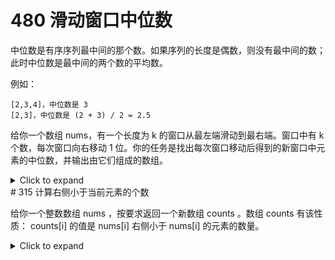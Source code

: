 # 480 滑动窗口中位数

中位数是有序序列最中间的那个数。如果序列的长度是偶数，则没有最中间的数；此时中位数是最中间的两个数的平均数。

例如：

    [2,3,4]，中位数是 3
    [2,3]，中位数是 (2 + 3) / 2 = 2.5

给你一个数组 nums，有一个长度为 k 的窗口从最左端滑动到最右端。窗口中有 k 个数，每次窗口向右移动 1 位。你的任务是找出每次窗口移动后得到的新窗口中元素的中位数，并输出由它们组成的数组。
<details><summary>Click to expand</summary>

```cpp 
class Solution {
    int maxn;
    vector<int> tree;
    int find(int x,vector<int>& nums){
        return upper_bound(nums.begin(),nums.end(),x)-nums.begin();
    }
    void update(int i,int v){
        while(i<maxn){
            tree[i]+=v;
            i+=(i&-i);
        }
    }
    int query(int i){
        int res=0;
        while(i){
            res+=tree[i];
            i&=(i-1);
        }
        return res;
    }
    int get_kth(int l,int r,int k){
        while(l<r){
            int mid=(l+r)>>1;
            if(query(mid)>=k){
                r=mid;
            }else{
                l=mid+1;
            }
        }
        return l;
    }
public:
    vector<double> medianSlidingWindow(vector<int>& nums, int k) {
        vector<int> all_nums=nums;
        ranges::sort(all_nums.begin(),all_nums.end());
        all_nums.erase(unique(all_nums.begin(),all_nums.end()),all_nums.end());
        maxn=all_nums.size()+5;
        tree.resize(maxn+10);
        vector<double> res;
        for(int i=0;i<nums.size();i++){
            int j=find(nums[i],all_nums);
            update(j,1);
            if(i>=k){
                j=find(nums[i-k],all_nums);
                update(j,-1);
            }
            if(i<k-1) continue;
            int m1=get_kth(1,maxn,(k+2)/2);
            int m2=(k&1)?m1:get_kth(1,maxn,k/2);
            res.push_back(((long long)all_nums[m1-1]+all_nums[m2-1])*0.5);
        }
        return res;
    }
};
```
</details>
# 315 计算右侧小于当前元素的个数

给你一个整数数组 nums ，按要求返回一个新数组 counts 。数组 counts 有该性质： counts[i] 的值是  nums[i] 右侧小于 nums[i] 的元素的数量。

<details><summary>Click to expand</summary>

```cpp 
class Solution {
    vector<int> c,a;
    void init(int len){
        c.resize(len,0);
    }
    int low_bit(int x){
        return x&(-x);
    }
    void update(int pos){
        while(pos<c.size()){
            c[pos]+=1;
            pos+=low_bit(pos);
        }
    }
    int query(int pos){
        int ret=0;
        while(pos>0){
            ret+=c[pos];
            pos-=low_bit(pos);
        }
        return ret;
    }
    void discretization(vector<int> &nums){
        a.assign(nums.begin(),nums.end());
        ranges::sort(a);
        a.erase(unique(a.begin(),a.end()),a.end());
    }
    int get_id(int x){
        return lower_bound(a.begin(),a.end(),x)-a.begin()+1;
    }
public:
    vector<int> countSmaller(vector<int>& nums) {
        vector<int> result_list;
        discretization(nums);
        init(nums.size()+5);
        for(int i=nums.size()-1;i>=0;i--){
            int id=get_id(nums[i]);
            result_list.emplace_back(query(id-1));
            update(id);
        }
        ranges::reverse(result_list);
        return result_list;
    }
};
```
</details>

